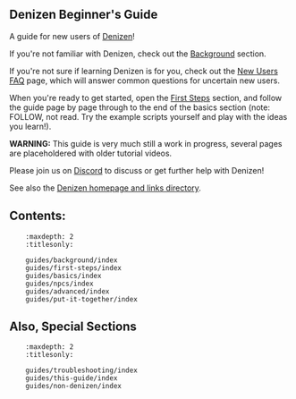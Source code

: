 Denizen Beginner's Guide
------------------------

A guide for new users of [Denizen](https://www.spigotmc.org/resources/denizen.21039/)!

If you're not familiar with Denizen, check out the [Background](/guides/background/index) section.

If you're not sure if learning Denizen is for you, check out the [New Users FAQ](/guides/background/new-user-faq) page, which will answer common questions for uncertain new users.

When you're ready to get started, open the [First Steps](/guides/first-steps/index) section, and follow the guide page by page through to the end of the basics section (note: FOLLOW, not read. Try the example scripts yourself and play with the ideas you learn!).

**WARNING:** This guide is very much still a work in progress, several pages are placeholdered with older tutorial videos.

Please join us on [Discord](https://discord.gg/Q6pZGSR) to discuss or get further help with Denizen!

See also the [Denizen homepage and links directory](https://denizenscript.com/).

## Contents:

``` toctree::
    :maxdepth: 2
    :titlesonly:

    guides/background/index
    guides/first-steps/index
    guides/basics/index
    guides/npcs/index
    guides/advanced/index
    guides/put-it-together/index
```

## Also, Special Sections

``` toctree::
    :maxdepth: 2
    :titlesonly:

    guides/troubleshooting/index
    guides/this-guide/index
    guides/non-denizen/index
```
